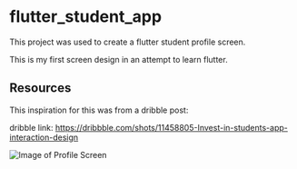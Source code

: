 # flutter_student_app

This project was used to create a flutter student profile screen.

This is my first screen design in an attempt to learn flutter.

## Resources

This inspiration for this was from a dribble post:

dribble link: https://dribbble.com/shots/11458805-Invest-in-students-app-interaction-design

![Image of Profile Screen](https://cdn.dribbble.com/users/1998175/screenshots/11458805/downloads/1.phone.png)
